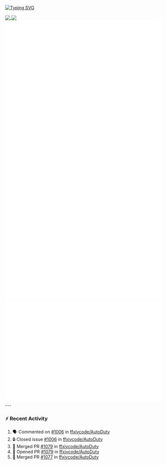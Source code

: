 [![Typing SVG](https://readme-typing-svg.demolab.com?font=Fira+Code&duration=1000&pause=1000&multiline=true&repeat=false&width=435&lines=Simon+Latusek+%7C+Gameplay+Engineer)](https://git.io/typing-svg)

<a href="https://github.com/anuraghazra/github-readme-stats">
  <img height=200 align="center" src="https://github-readme-stats.vercel.app/api?username=erdelf&theme=radical" />
</a>
<a href="https://github.com/anuraghazra/convoychat">
  <img height=200 align="center" src="https://streak-stats.demolab.com?user=erdelf&theme=radical&mode=weekly" />
</a>

<picture>
  <img src="/github-metrics.svg" alt="Metrics">
</picture>

<picture>
  <img src="/github-metrics-achievements.svg" alt="Achievements">
</picture>
---

### :zap: Recent Activity
<!--START_SECTION:activity-->
1. 🗣 Commented on [#1006](https://github.com/ffxivcode/AutoDuty/issues/1006#issuecomment-3174201396) in [ffxivcode/AutoDuty](https://github.com/ffxivcode/AutoDuty)
2. 🔒 Closed issue [#1006](https://github.com/ffxivcode/AutoDuty/issues/1006) in [ffxivcode/AutoDuty](https://github.com/ffxivcode/AutoDuty)
3. 🎉 Merged PR [#1079](https://github.com/ffxivcode/AutoDuty/pull/1079) in [ffxivcode/AutoDuty](https://github.com/ffxivcode/AutoDuty)
4. 💪 Opened PR [#1079](https://github.com/ffxivcode/AutoDuty/pull/1079) in [ffxivcode/AutoDuty](https://github.com/ffxivcode/AutoDuty)
5. 🎉 Merged PR [#1077](https://github.com/ffxivcode/AutoDuty/pull/1077) in [ffxivcode/AutoDuty](https://github.com/ffxivcode/AutoDuty)
<!--END_SECTION:activity-->

<!--
**erdelf/erdelf** is a ✨ _special_ ✨ repository because its `README.md` (this file) appears on your GitHub profile.

Here are some ideas to get you started:

- 🔭 I’m currently working on ...
- 🌱 I’m currently learning ...
- 👯 I’m looking to collaborate on ...
- 🤔 I’m looking for help with ...
- 💬 Ask me about ...
- 📫 How to reach me: ...
- 😄 Pronouns: ...
- ⚡ Fun fact: ...
-->
